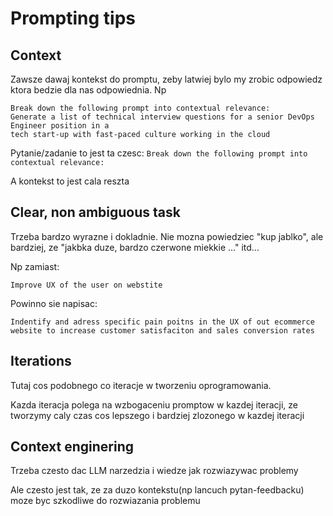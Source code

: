 # Prompting tips
## Context
Zawsze dawaj kontekst do promptu, zeby latwiej bylo my zrobic odpowiedz ktora bedzie dla nas odpowiednia. Np

```
Break down the following prompt into contextual relevance:
Generate a list of technical interview questions for a senior DevOps Engineer position in a
tech start-up with fast-paced culture working in the cloud
```

Pytanie/zadanie to jest ta czesc: `Break down the following prompt into contextual relevance:`

A kontekst to jest cala reszta

## Clear, non ambiguous task
Trzeba bardzo wyrazne i dokladnie. Nie mozna powiedziec "kup jablko", ale bardziej, ze "jakbka duze, bardzo czerwone miekkie ..." itd...

Np zamiast:
```
Improve UX of the user on webstite 
```

Powinno sie napisac:
```
Indentify and adress specific pain poitns in the UX of out ecommerce website to increase customer satisfaciton and sales conversion rates
```

## Iterations
Tutaj cos podobnego co iteracje w tworzeniu oprogramowania. 

Kazda iteracja polega na wzbogaceniu promptow w kazdej iteracji, ze tworzymy caly czas cos lepszego i bardziej zlozonego w kazdej iteracji

## Context enginering
Trzeba czesto dac LLM narzedzia i wiedze jak rozwiazywac problemy

Ale czesto jest tak, ze za duzo kontekstu(np lancuch pytan-feedbacku) moze byc szkodliwe do rozwiazania problemu